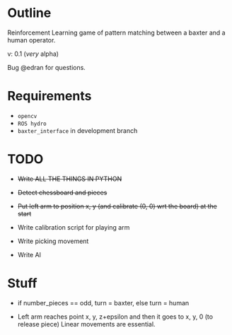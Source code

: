 Outline
=======

Reinforcement Learning game of pattern matching between a baxter and a human operator.

v: 0.1 (*very* alpha)

Bug @edran for questions.

Requirements
============

* `opencv`
* `ROS hydro`
* `baxter_interface` in development branch

TODO
====

* ~~Write ALL THE THINGS IN PYTHON~~

* ~~Detect chessboard and pieces~~

* ~~Put left arm to position x, y (and calibrate (0, 0) wrt the board) at the start~~

* Write calibration script for playing arm

* Write picking movement

* Write AI

Stuff
=====

* if number_pieces == odd, turn = baxter, else turn = human

* Left arm reaches point x, y, z+epsilon and then it goes to x, y, 0 (to release piece)
  Linear movements are essential.











